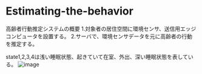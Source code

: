 # Estimating-the-behavior

高齢者行動推定システムの概要
1.対象者の居住空間に環境センサ、送信用エッジコンピュータを設置する。
2.サーバで、環境センサデータを元に高齢者の行動を推定する。


state1,2,3,4は浅い睡眠状態、起きていて在室、外出、深い睡眠状態を表している。
![image](https://github.com/karasumarap/Estimating-the-behavior/assets/103629579/e5e9f026-2a07-430b-aba0-9d0d1d2d54ff)

